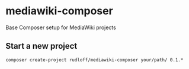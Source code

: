 # mediawiki-composer
Base Composer setup for MediaWiki projects

## Start a new project

    composer create-project rudloff/mediawiki-composer your/path/ 0.1.*
